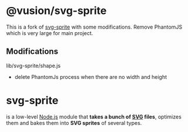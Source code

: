 # @vusion/svg-sprite
This is a fork of [svg-sprite](https://github.com/jkphl/svg-sprite) with some modifications. Remove PhantomJS which is very large for main project. 

## Modifications

lib/svg-sprite/shape.js

  * delete PhantomJs process when there are no width and height

# svg-sprite

is a low-level [Node.js](http://nodejs.org/) module that **takes a bunch of [SVG](http://www.w3.org/TR/SVG/) files**, optimizes them and bakes them into **SVG sprites** of several types.